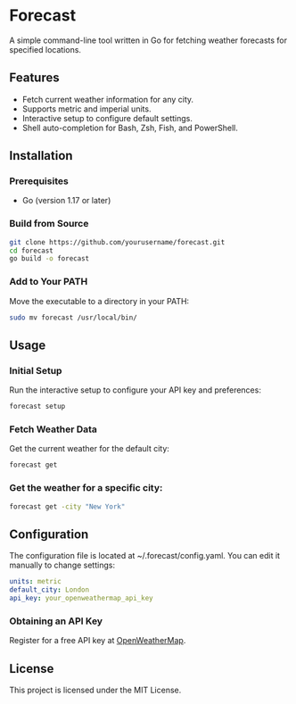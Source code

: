 # Forecast

A simple command-line tool written in Go for fetching weather forecasts for specified locations.

## Features
* Fetch current weather information for any city.	
* Supports metric and imperial units.
* Interactive setup to configure default settings. 
* Shell auto-completion for Bash, Zsh, Fish, and PowerShell.

## Installation

### Prerequisites
* Go (version 1.17 or later)

### Build from Source
```bash
git clone https://github.com/yourusername/forecast.git
cd forecast
go build -o forecast
```
### Add to Your PATH

Move the executable to a directory in your PATH:
```bash
sudo mv forecast /usr/local/bin/
```

## Usage

### Initial Setup

Run the interactive setup to configure your API key and preferences:
```bash
forecast setup
```

### Fetch Weather Data

Get the current weather for the default city:
```bash
forecast get
```

### Get the weather for a specific city:
```bash
forecast get -city "New York"
```

## Configuration

The configuration file is located at ~/.forecast/config.yaml. You can edit it manually to change settings:
```yaml
units: metric
default_city: London
api_key: your_openweathermap_api_key
```

### Obtaining an API Key

Register for a free API key at [OpenWeatherMap](https://openweathermap.org/api).

## License

This project is licensed under the MIT License.